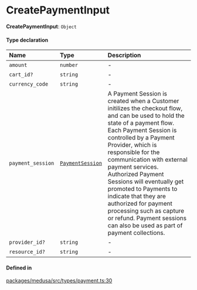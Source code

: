 # CreatePaymentInput

 **CreatePaymentInput**: `Object`

#### Type declaration

| Name | Type | Description |
| :------ | :------ | :------ |
| `amount` | `number` | - |
| `cart_id?` | `string` | - |
| `currency_code` | `string` | - |
| `payment_session` | [`PaymentSession`](../classes/PaymentSession.md) | A Payment Session is created when a Customer initilizes the checkout flow, and can be used to hold the state of a payment flow. Each Payment Session is controlled by a Payment Provider, which is responsible for the communication with external payment services. Authorized Payment Sessions will eventually get promoted to Payments to indicate that they are authorized for payment processing such as capture or refund. Payment sessions can also be used as part of payment collections. |
| `provider_id?` | `string` | - |
| `resource_id?` | `string` | - |

#### Defined in

[packages/medusa/src/types/payment.ts:30](https://github.com/medusajs/medusa/blob/3d9f5ae63/packages/medusa/src/types/payment.ts#L30)
